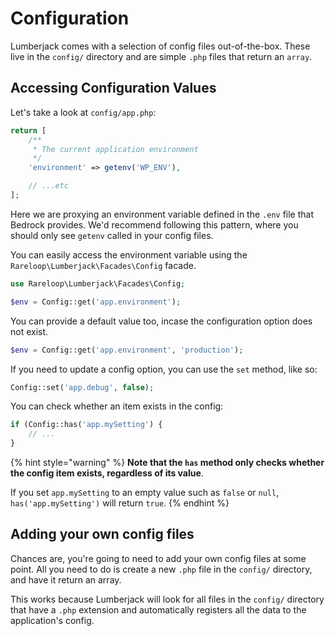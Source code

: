 # Configuration

Lumberjack comes with a selection of config files out-of-the-box. These live in the `config/` directory and are simple `.php` files that return an `array`.

## Accessing Configuration Values

Let's take a look at `config/app.php`:

```php
return [
    /**
     * The current application environment
     */
    'environment' => getenv('WP_ENV'),

    // ...etc
];
```

Here we are proxying an environment variable defined in the `.env` file that Bedrock provides. We'd recommend following this pattern, where you should only see `getenv` called in your config files.

You can easily access the environment variable using the `Rareloop\Lumberjack\Facades\Config` facade.

```php
use Rareloop\Lumberjack\Facades\Config;

$env = Config::get('app.environment');
```

You can provide a default value too, incase the configuration option does not exist.

```php
$env = Config::get('app.environment', 'production');
```

If you need to update a config option, you can use the `set` method, like so:

```php
Config::set('app.debug', false);
```

You can check whether an item exists in the config:

```php
if (Config::has('app.mySetting') {
    // ...
}
```

{% hint style="warning" %}
**Note that the `has` method only checks whether the config item exists, regardless of its value**. 

If you set `app.mySetting` to an empty value such as `false` or `null`, `has('app.mySetting')` will return `true`.
{% endhint %}

## Adding your own config files

Chances are, you're going to need to add your own config files at some point. All you need to do is create a new `.php` file in the `config/` directory, and have it return an array.

This works because Lumberjack will look for all files in the `config/` directory that have a `.php` extension and automatically registers all the data to the application's config.

